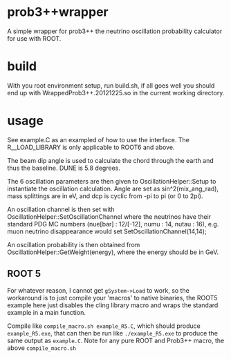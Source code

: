 # prob3++wrapper

A simple wrapper for prob3++ the neutrino oscillation
probability calculator for use with ROOT.

# build

With you root environment setup, run build.sh, if all goes well
you should end up with WrappedProb3++.20121225.so in the
current working directory.

# usage

See example.C as an exampled of how to use the interface.
The R__LOAD_LIBRARY is only applicable to ROOT6 and above.

The beam dip angle is used to calculate the chord through
the earth and thus the baseline. DUNE is 5.8 degrees.

The 6 oscillation parameters are then given to OscillationHelper::Setup
to instantiate the oscillation calculation. Angle are set as
sin^2(mix_ang_rad), mass splittings are in eV, and dcp is cyclic from
-pi to pi (or 0 to 2pi).

An oscillation channel is then set with
OscillationHelper::SetOscillationChannel where the neutrinos have
their standard PDG MC numbers (nue[bar] : 12/[-12], numu : 14,
nutau : 16), e.g. muon neutrino disappearance would set
SetOscillationChannel(14,14);

An oscillation probability is then obtained from
OscillationHelper::GetWeight(energy), where the energy should
be in GeV.

## ROOT 5

For whatever reason, I cannot get `gSystem->Load` to work, so the workaround
is to just compile your 'macros' to native binaries, the ROOT5 example here
just disables the cling library macro and wraps the standard example in a
main function.

Compile like `compile_macro.sh example_R5.C`, which should produce `example_R5.exe`, that can then be run like `./example_R5.exe` to produce the
same output as `example.C`. Note for any pure ROOT and Prob3++ macro, the above
`compile_macro.sh`
